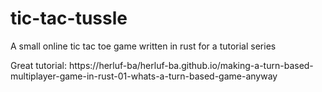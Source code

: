 # tic-tac-tussle
A small online tic tac toe game written in rust for a tutorial series

Great tutorial:
https://herluf-ba/herluf-ba.github.io/making-a-turn-based-multiplayer-game-in-rust-01-whats-a-turn-based-game-anyway
